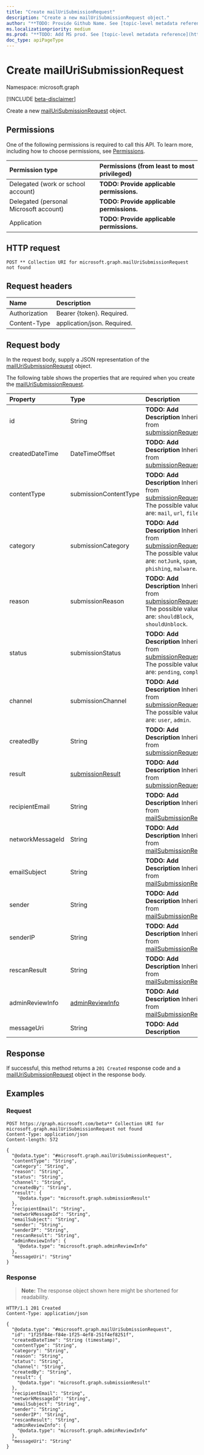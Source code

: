```yaml
---
title: "Create mailUriSubmissionRequest"
description: "Create a new mailUriSubmissionRequest object."
author: "**TODO: Provide Github Name. See [topic-level metadata reference](https://msgo.azurewebsites.net/add/document/guidelines/metadata.html#topic-level-metadata)**"
ms.localizationpriority: medium
ms.prod: "**TODO: Add MS prod. See [topic-level metadata reference](https://msgo.azurewebsites.net/add/document/guidelines/metadata.html#topic-level-metadata)**"
doc_type: apiPageType
---
```


# Create mailUriSubmissionRequest
Namespace: microsoft.graph

[!INCLUDE [beta-disclaimer](../../includes/beta-disclaimer.md)]

Create a new [mailUriSubmissionRequest](../resources/mailurisubmissionrequest.md) object.

## Permissions
One of the following permissions is required to call this API. To learn more, including how to choose permissions, see [Permissions](/graph/permissions-reference).

|Permission type|Permissions (from least to most privileged)|
|:---|:---|
|Delegated (work or school account)|**TODO: Provide applicable permissions.**|
|Delegated (personal Microsoft account)|**TODO: Provide applicable permissions.**|
|Application|**TODO: Provide applicable permissions.**|

## HTTP request

<!-- {
  "blockType": "ignored"
}
-->
``` http
POST ** Collection URI for microsoft.graph.mailUriSubmissionRequest not found
```

## Request headers
|Name|Description|
|:---|:---|
|Authorization|Bearer {token}. Required.|
|Content-Type|application/json. Required.|

## Request body
In the request body, supply a JSON representation of the [mailUriSubmissionRequest](../resources/mailurisubmissionrequest.md) object.

The following table shows the properties that are required when you create the [mailUriSubmissionRequest](../resources/mailurisubmissionrequest.md).

|Property|Type|Description|
|:---|:---|:---|
|id|String|**TODO: Add Description** Inherited from [submissionRequest](../resources/submissionrequest.md)|
|createdDateTime|DateTimeOffset|**TODO: Add Description** Inherited from [submissionRequest](../resources/submissionrequest.md)|
|contentType|submissionContentType|**TODO: Add Description** Inherited from [submissionRequest](../resources/submissionrequest.md). The possible values are: `mail`, `url`, `file`.|
|category|submissionCategory|**TODO: Add Description** Inherited from [submissionRequest](../resources/submissionrequest.md). The possible values are: `notJunk`, `spam`, `phishing`, `malware`.|
|reason|submissionReason|**TODO: Add Description** Inherited from [submissionRequest](../resources/submissionrequest.md). The possible values are: `shouldBlock`, `shouldUnblock`.|
|status|submissionStatus|**TODO: Add Description** Inherited from [submissionRequest](../resources/submissionrequest.md). The possible values are: `pending`, `completed`.|
|channel|submissionChannel|**TODO: Add Description** Inherited from [submissionRequest](../resources/submissionrequest.md). The possible values are: `user`, `admin`.|
|createdBy|String|**TODO: Add Description** Inherited from [submissionRequest](../resources/submissionrequest.md)|
|result|[submissionResult](../resources/submissionresult.md)|**TODO: Add Description** Inherited from [submissionRequest](../resources/submissionrequest.md)|
|recipientEmail|String|**TODO: Add Description** Inherited from [mailSubmissionRequest](../resources/mailsubmissionrequest.md)|
|networkMessageId|String|**TODO: Add Description** Inherited from [mailSubmissionRequest](../resources/mailsubmissionrequest.md)|
|emailSubject|String|**TODO: Add Description** Inherited from [mailSubmissionRequest](../resources/mailsubmissionrequest.md)|
|sender|String|**TODO: Add Description** Inherited from [mailSubmissionRequest](../resources/mailsubmissionrequest.md)|
|senderIP|String|**TODO: Add Description** Inherited from [mailSubmissionRequest](../resources/mailsubmissionrequest.md)|
|rescanResult|String|**TODO: Add Description** Inherited from [mailSubmissionRequest](../resources/mailsubmissionrequest.md)|
|adminReviewInfo|[adminReviewInfo](../resources/adminreviewinfo.md)|**TODO: Add Description** Inherited from [mailSubmissionRequest](../resources/mailsubmissionrequest.md)|
|messageUri|String|**TODO: Add Description**|



## Response

If successful, this method returns a `201 Created` response code and a [mailUriSubmissionRequest](../resources/mailurisubmissionrequest.md) object in the response body.

## Examples

### Request
<!-- {
  "blockType": "request",
  "name": "create_mailurisubmissionrequest_from_"
}
-->
``` http
POST https://graph.microsoft.com/beta** Collection URI for microsoft.graph.mailUriSubmissionRequest not found
Content-Type: application/json
Content-length: 572

{
  "@odata.type": "#microsoft.graph.mailUriSubmissionRequest",
  "contentType": "String",
  "category": "String",
  "reason": "String",
  "status": "String",
  "channel": "String",
  "createdBy": "String",
  "result": {
    "@odata.type": "microsoft.graph.submissionResult"
  },
  "recipientEmail": "String",
  "networkMessageId": "String",
  "emailSubject": "String",
  "sender": "String",
  "senderIP": "String",
  "rescanResult": "String",
  "adminReviewInfo": {
    "@odata.type": "microsoft.graph.adminReviewInfo"
  },
  "messageUri": "String"
}
```


### Response
>**Note:** The response object shown here might be shortened for readability.
<!-- {
  "blockType": "response",
  "truncated": true,
  "@odata.type": "microsoft.graph.mailUriSubmissionRequest"
}
-->
``` http
HTTP/1.1 201 Created
Content-Type: application/json

{
  "@odata.type": "#microsoft.graph.mailUriSubmissionRequest",
  "id": "1f25f84e-f84e-1f25-4ef8-251f4ef8251f",
  "createdDateTime": "String (timestamp)",
  "contentType": "String",
  "category": "String",
  "reason": "String",
  "status": "String",
  "channel": "String",
  "createdBy": "String",
  "result": {
    "@odata.type": "microsoft.graph.submissionResult"
  },
  "recipientEmail": "String",
  "networkMessageId": "String",
  "emailSubject": "String",
  "sender": "String",
  "senderIP": "String",
  "rescanResult": "String",
  "adminReviewInfo": {
    "@odata.type": "microsoft.graph.adminReviewInfo"
  },
  "messageUri": "String"
}
```

